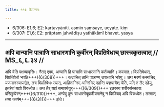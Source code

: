 ```yaml
---
title: ११३ टिप्पणयः

---
```

- 6/306: E1,6; E2: kartavyānīti. asmin saṃśaye, ucyate. kiṃ
- 6/307: E1,6; E2: prāptam juhvādiṣu yathākāmī bhavet. yasya

____________________________________________


## अपि वान्यानि पात्राणि साधारणानि कुर्वीरन् विप्रतिषेधाच् छास्त्रकृतत्वात् // MS_६,६.३४ //

अपि वेति पक्षव्यावृत्तिः। नैतद् एवम्, अन्यानि हि पात्राणि साधारणानि कर्तव्यानि। कस्मात्। विप्रतिषेधात्, विप्रतिषेधो भवति+++({6/308})+++। कदाचित् तानि पात्राण्य् उपात्तानि भवेयुः। अथ मरणं कस्यचिद् यजमानस्यापद्येत, तत्र विप्रतिषेधः स्यात्, आहिताग्निम् अग्निभिर् दहन्ति यज्ञपात्रैश् चेति, यदि तं तैर् दहेयुः, इतरेषां यज्ञो विरुध्येत। अथ तैर् यज्ञं समापयेयुर्+++({6/309})+++ इतरस्य शरीरसंस्काराः परिलुप्येरन्+++({6/310})+++, अन्येषु पुनः साधारणेषूपादीयमानेषु न किञ्चिद् अपि विरुध्येत। तस्मात् तथा कार्यम्+++({6/311})+++ इति।